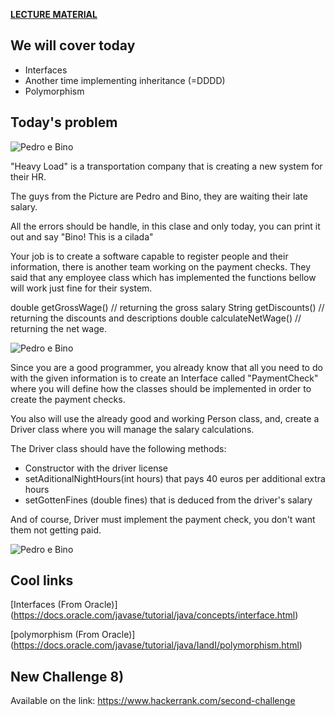 **[LECTURE MATERIAL](http://kitlei.web.elte.hu/segedanyagok/foliak/java/en-java-bsc/02object-orientation.pdf)**

## We will cover today

* Interfaces
* Another time implementing inheritance (=DDDD)
* Polymorphism  

## Today's problem

![Pedro e Bino](http://metropolitanafm.com.br/wp-content/uploads/2017/05/fd631eea3ca71aae07c46a0a9e74bb02_-pedro-e-bino-meme-pedro-e-bino_1920-1259-1024x671-690x452.jpeg)

"Heavy Load" is a transportation company that is creating a new system for their HR.

The guys from the Picture are Pedro and Bino, they are waiting their late salary.

All the errors should be handle, in this clase and only today, you can print it out and say "Bino! This is a cilada"


Your job is to create a software capable to register people and their information, there is another team working on the payment checks. They said that any employee class which has implemented the functions bellow will work just fine for their system.

double getGrossWage() // returning the gross salary
String getDiscounts() // returning the discounts and descriptions
double calculateNetWage() // returning the net wage.

![Pedro e Bino](http://cdn.naosalvo.com.br/2017/05/Carga-Pesada-1.jpg)

Since you are a good programmer, you already know that all you need to do with the given information is to create an Interface called "PaymentCheck" where you will define how the classes should be implemented in order to create the payment checks.

You also will use the already good and working Person class, and, create a Driver class where you will manage the salary calculations.

The Driver class should have the following methods:
* Constructor with the driver license
* setAditionalNightHours(int hours) that pays 40 euros per additional extra hours
* setGottenFines (double fines) that is deduced from the driver's salary

And of course, Driver must implement the payment check, you don't want them not getting paid.

![Pedro e Bino](http://www.tvhistoria.com.br/images/upload/070916-cargapesada-imagem7.jpg)


## Cool links
[Interfaces (From Oracle)] (https://docs.oracle.com/javase/tutorial/java/concepts/interface.html)

[polymorphism (From Oracle)] (https://docs.oracle.com/javase/tutorial/java/IandI/polymorphism.html)

## New Challenge 8)
Available on the link: https://www.hackerrank.com/second-challenge
